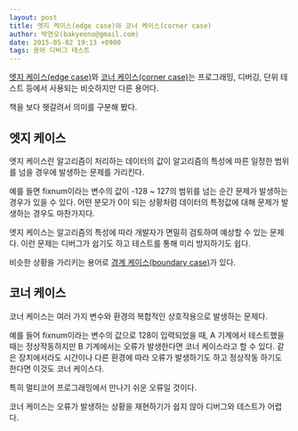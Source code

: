 ```yaml
---
layout: post
title: 엣지 케이스(edge case)와 코너 케이스(corner case)
author: 박연오(bakyeono@gmail.com)
date: 2015-05-02 19:13 +0900
tags: 용어 디버그 테스트
---
```

[엣지 케이스(edge case)][edge-case-wikipedia]와 [코너 케이스(corner case)][corner-case-wikipedia]는 프로그래밍, 디버깅, 단위 테스트 등에서 사용되는 비슷하지만 다른 용어다.

책을 보다 헷갈려서 의미를 구분해 봤다.

## 엣지 케이스

엣지 케이스란 알고리즘이 처리하는 데이터의 값이 알고리즘의 특성에 따른 일정한 범위를 넘을 경우에 발생하는 문제를 가리킨다.

예를 들면 fixnum이라는 변수의 값이 -128 ~ 127의 범위를 넘는 순간 문제가 발생하는 경우가 있을 수 있다. 어떤 분모가 0이 되는 상황처럼 데이터의 특정값에 대해 문제가 발생하는 경우도 마찬가지다.

엣지 케이스는 알고리즘의 특성에 따라 개발자가 면밀히 검토하여 예상할 수 있는 문제다. 이런 문제는 디버그가 쉽기도 하고 테스트를 통해 미리 방지하기도 쉽다.

비슷한 상황을 가리키는 용어로 [경계 케이스(boundary case)][boundary-case-wikipedia]가 있다.

## 코너 케이스

코너 케이스는 여러 가지 변수와 환경의 복합적인 상호작용으로 발생하는 문제다.

예를 들어 fixnum이라는 변수의 값으로 128이 입력되었을 때, A 기계에서 테스트했을 때는 정상작동하지만 B 기계에서는 오류가 발생한다면 코너 케이스라고 할 수 있다. 같은 장치에서라도 시간이나 다른 환경에 따라 오류가 발생하기도 하고 정상작동 하기도 한다면 이것도 코너 케이스다.

특히 멀티코어 프로그래밍에서 만나기 쉬운 오류일 것이다.

코너 케이스는 오류가 발생하는 상황을 재현하기가 쉽지 않아 디버그와 테스트가 어렵다.

[edge-case-wikipedia]: http://en.wikipedia.org/wiki/Edge_case
[corner-case-wikipedia]: http://en.wikipedia.org/wiki/Corner_case
[boundary-case-wikipedia]: http://en.wikipedia.org/wiki/Boundary_case

